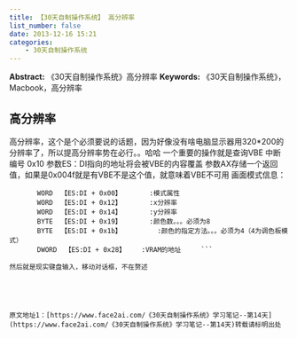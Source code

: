 ```yaml
---
title: 【30天自制操作系统】 高分辨率
list_number: false
date: 2013-12-16 15:21
categories:
    - 30天自制操作系统
---
```

**Abstract:** 《30天自制操作系统》高分辨率
**Keywords:** 《30天自制操作系统》，Macbook，高分辨率
## 高分辨率
高分辨率，这个是个必须要说的话题，因为好像没有啥电脑显示器用320\*200的分辨率了，所以提高分辨率势在必行。。哈哈
一个重要的操作就是查询VBE
中断编号 0x10
参数ES：DI指向的地址将会被VBE的内容覆盖
参数AX存储一个返回值，如果是0x004f就是有VBE不是这个值，就意味着VBE不可用
画面模式信息：
```
       WORD  【ES:DI + 0x00】       :模式属性    
       WORD  【ES:DI + 0x12】       :x分辨率      
       WORD  【ES:DI + 0x14】       :y分辨率      
       BYTE  【ES:DI + 0x19】       :颜色数。。。必须为8
       BYTE  【ES:DI + 0x1b】         :颜色的指定方法。。。必须为4（4为调色板模式）
       DWORD  【ES:DI + 0x28】    :VRAM的地址     ```                                         
然后就是现实键盘输入，移动对话框，不在赘述





原文地址1：[https://www.face2ai.com/《30天自制操作系统》学习笔记--第14天](https://www.face2ai.com/《30天自制操作系统》学习笔记--第14天)转载请标明出处
